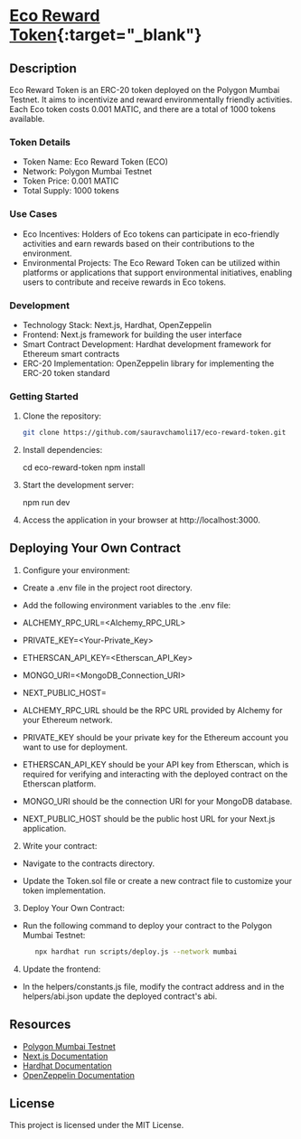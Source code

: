 # [Eco Reward Token](https://eco-reward-token.vercel.app/){:target="_blank"}

## Description

Eco Reward Token is an ERC-20 token deployed on the Polygon Mumbai Testnet. It aims to incentivize and reward environmentally friendly activities. Each Eco token costs 0.001 MATIC, and there are a total of 1000 tokens available.

### Token Details

- Token Name: Eco Reward Token (ECO)
- Network: Polygon Mumbai Testnet
- Token Price: 0.001 MATIC
- Total Supply: 1000 tokens

### Use Cases

- Eco Incentives: Holders of Eco tokens can participate in eco-friendly activities and earn rewards based on their contributions to the environment.
- Environmental Projects: The Eco Reward Token can be utilized within platforms or applications that support environmental initiatives, enabling users to contribute and receive rewards in Eco tokens.

### Development

- Technology Stack: Next.js, Hardhat, OpenZeppelin
- Frontend: Next.js framework for building the user interface
- Smart Contract Development: Hardhat development framework for Ethereum smart contracts
- ERC-20 Implementation: OpenZeppelin library for implementing the ERC-20 token standard

### Getting Started

1. Clone the repository:

   ```bash
   git clone https://github.com/sauravchamoli17/eco-reward-token.git

2. Install dependencies:

   cd eco-reward-token
   npm install

3. Start the development server:
   
   npm run dev

4. Access the application in your browser at http://localhost:3000.

## Deploying Your Own Contract

1. Configure your environment:

-  Create a .env file in the project root directory.
-  Add the following environment variables to the .env file:
-  ALCHEMY_RPC_URL=<Alchemy_RPC_URL>
-  PRIVATE_KEY=<Your-Private_Key>
-  ETHERSCAN_API_KEY=<Etherscan_API_Key>
-  MONGO_URI=<MongoDB_Connection_URI>
-  NEXT_PUBLIC_HOST=<Deployed-Public-Url>

- ALCHEMY_RPC_URL should be the RPC URL provided by Alchemy for your Ethereum network.

- PRIVATE_KEY should be your private key for the Ethereum account you want to use for deployment.

- ETHERSCAN_API_KEY should be your API key from Etherscan, which is required for verifying and interacting with the deployed contract on the Etherscan platform.

- MONGO_URI should be the connection URI for your MongoDB database.

- NEXT_PUBLIC_HOST should be the public host URL for your Next.js application.

2. Write your contract:

-  Navigate to the contracts directory.

-  Update the Token.sol file or create a new contract file to customize your token implementation.

3. Deploy Your Own Contract:

-  Run the following command to deploy your contract to the Polygon Mumbai Testnet:

   ```bash
      npx hardhat run scripts/deploy.js --network mumbai

4. Update the frontend:

-  In the helpers/constants.js file, modify the contract address and in the helpers/abi.json update the deployed contract's abi.

## Resources

- [Polygon Mumbai Testnet](https://mumbai.polygonscan.com/)
- [Next.js Documentation](https://nextjs.org/)
- [Hardhat Documentation](https://hardhat.org/docs)
- [OpenZeppelin Documentation](https://docs.openzeppelin.com/)

## License

This project is licensed under the MIT License.
